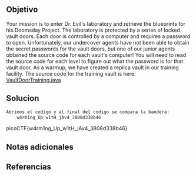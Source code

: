 ## Objetivo
Your mission is to enter Dr. Evil's laboratory and retrieve the blueprints for his Doomsday Project. The laboratory is protected by a series of locked vault doors. Each door is controlled by a computer and requires a password to open. Unfortunately, our undercover agents have not been able to obtain the secret passwords for the vault doors, but one of our junior agents obtained the source code for each vault's computer! You will need to read the source code for each level to figure out what the password is for that vault door. As a warmup, we have created a replica vault in our training facility. The source code for the training vault is here: [VaultDoorTraining.java](https://jupiter.challenges.picoctf.org/static/03c960ddcc761e6f7d1722d8e6212db3/VaultDoorTraining.java)
## Solucion
```bash
Abrimos el codigo y al final del codigo se compara la bandera:
	w4rm1ng_Up_w1tH_jAv4_3808d338b46

```
picoCTF{w4rm1ng_Up_w1tH_jAv4_3808d338b46}

## Notas adicionales

## Referencias
